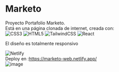 # Marketo
Proyecto Portafolio Marketo.  
Está en una página clonada de internet, creada con:  
![CSS3](https://img.shields.io/badge/css3-%231572B6.svg?style=for-the-badge&logo=css3&logoColor=white) ![HTML5](https://img.shields.io/badge/html5-%23E34F26.svg?style=for-the-badge&logo=html5&logoColor=white) ![TailwindCSS](https://img.shields.io/badge/tailwindcss-%2338B2AC.svg?style=for-the-badge&logo=tailwind-css&logoColor=white) ![React](https://img.shields.io/badge/react-%2320232a.svg?style=for-the-badge&logo=react&logoColor=%2361DAFB)   

El diseño es totalmente responsivo  
  
![Netlify](https://img.shields.io/badge/netlify-%23000000.svg?style=for-the-badge&logo=netlify&logoColor=#00C7B7)  
Deploy en :https://marketo-web.netlify.app/  
![image](https://user-images.githubusercontent.com/56416438/235267605-546eb02a-11b3-4761-87af-a42313256ba7.png)
